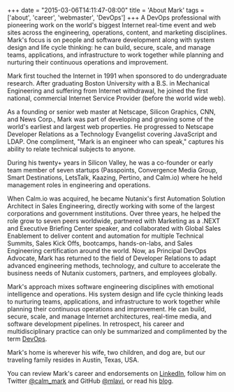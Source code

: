 +++
date = "2015-03-06T14:11:47-08:00"
title = 'About Mark'
tags = ['about', 'career', 'webmaster', 'DevOps']
+++
A DevOps professional with pioneering work on the world's biggest Internet real-time event
 and web sites across the engineering, operations, content, and marketing disciplines.
 Mark's focus is on people and software development along with system design and life cycle
 thinking: he can build, secure, scale, and manage teams, applications, and infrastructure
 to work together while planning and nurturing their continuous operations and improvement.
<!--more-->

Mark first touched the Internet in 1991 when sponsored to do undergraduate research.
 After graduating Boston University with a B.S. in Mechanical Engineering and suffering
 from Internet withdrawal, he joined the first national, commercial Internet
 Service Provider (before the world wide web).

As a founding or senior web master at Netscape, Silicon Graphics, CNN, and News Corp.,
 Mark was part of developing and growing some of the world's earliest and largest
 web properties. He progressed to Netscape Developer Relations as a Technology
 Evangelist covering JavaScript and LDAP. One compliment,
  "Mark is an engineer who can speak,"
 captures his ability to relate technical subjects to anyone.

During his twenty+ years in Silicon Valley, he was a co-founder or early team member
 of seven startups (Passpoints, Convergence Media Group, Smart Destinations,
 LetsTalk, Kaazing, Pertino, and Calm.io) where he held management roles in
 engineering and operations.

When Calm.io was acquired, he became Nutanix's first Automation Solution Architect
 in Sales Engineering, directly working with some of the largest corporations and
 government institutions. Over three years, he helped the role grow to seven peers
 worldwide, partnered with Marketing as a .NEXT and Executive Briefing Center speaker,
 and collaborated with Global Sales Enablement to deliver content and automation
 for multiple Technical Summits, Sales Kick Offs, bootcamps, hands-on-labs, and
 Sales Engineering certification around the world.
 Now, as Principal DevOps Advocate, Mark has returned to the field of
 Developer Relations to adapt advanced engineering methods, technology, and culture
 to accelerate the business needs of Nutanix customers, partners, and employees globally.

Mark's approach mixes software engineering disciplines with emotional intelligence
 and operations. His system design and life cycle thinking leads to nurturing
 teams, applications, and infrastructure to work together while planning
 their continuous operations and improvement. He can build, secure, scale, and
 manage Internet architectures, real-time media, and software development pipelines.
 In retrospect, his career and multidisciplinary practice can only be summarized
 and complimented by the term [DevOps](https://en.wikipedia.org/wiki/DevOps).

Mark's home is wherever his wife, two children, and dog are,
 but our traveling family resides in Austin, Texas, USA.

You can review Mark's career and endorsements
 on [LinkedIn](https://www.linkedin.com/in/marklavi),
follow him on Twitter [@calm_mark](https://twitter.com/calm_mark)
 and GitHub [@mlavi](https://github.com/mlavi),
 or read his [blog](http://mlavi.github.io).

<!-- Shorter:

As Principal DevOps Advocate, Mark adapts advanced engineering methods, technology, and culture to accelerate the business needs of Nutanix customers, partners, and employees.
With over twenty years of Silicon Valley experience, Mark was a senior web master at Netscape, Silicon Graphics, CNN, and News Corp., a Technology Evangelist in Netscape Developer Relations  covering JavaScript and LDAP, and has held management roles in engineering and operations.
One compliment, “Mark is an engineer who can speak,” captures his ability to relate technical subjects to anyone. You can follow him on Twitter [@calm_mark](https://twitter.com/calm_mark) and GitHub [@mlavi](https://github.com/mlavi).

-->
